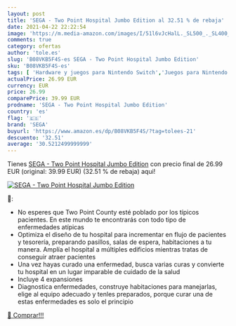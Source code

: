 ```yaml
---
layout: post
title: 'SEGA - Two Point Hospital Jumbo Edition al 32.51 % de rebaja'
date: 2021-04-22 22:22:54
image: 'https://m.media-amazon.com/images/I/51l6vJcHalL._SL500_._SL400_.jpg'
comments: true
category: ofertas
author: 'tole.es'
slug: 'B08VKB5F4S-es SEGA - Two Point Hospital Jumbo Edition'
sku: 'B08VKB5F4S-es'
tags: [ 'Hardware y juegos para Nintendo Switch','Juegos para Nintendo Switch','Videojuegos','sega', ]
actualPrice: 26.99 EUR
currency: EUR
price: 26.99
comparePrice: 39.99 EUR
prodname: 'SEGA - Two Point Hospital Jumbo Edition'
country: 'es'
flag: '🇪🇸'
brand: 'SEGA'
buyurl: 'https://www.amazon.es/dp/B08VKB5F4S/?tag=tolees-21'
descuento: '32.51'
average: '30.5212499999999'
---
```


Tienes [SEGA - Two Point Hospital Jumbo Edition](https://www.amazon.es/dp/B08VKB5F4S/?tag=tolees-21) con precio final de  26.99 EUR (original: 39.99 EUR) (32.51 %  de rebaja) aqui!

[![SEGA - Two Point Hospital Jumbo Edition](https://m.media-amazon.com/images/I/51l6vJcHalL._SL500_._SL400_.jpg)](https://www.amazon.es/dp/B08VKB5F4S/?tag=tolees-21)

🔎:

- No esperes que Two Point County esté poblado por los típicos pacientes. En este mundo te encontrarás con todo tipo de enfermedades atípicas
- Optimiza el diseño de tu hospital para incrementar en flujo de pacientes y tesorería, preparando pasillos, salas de espera, habitaciones a tu manera. Amplía el hospital a múltiples edificios mientras tratas de conseguir atraer pacientes
- Una vez hayas curado una enfermedad, busca varias curas y convierte tu hospital en un lugar imparable de cuidado de la salud
- Incluye 4 expansiones
- Diagnostica enfermedades, construye habitaciones para manejarlas, elige al equipo adecuado y tenles preparados, porque curar una de estas enfermedades es solo el principio

[🛒 Comprar!!!](https://www.amazon.es/dp/B08VKB5F4S/?tag=tolees-21)

